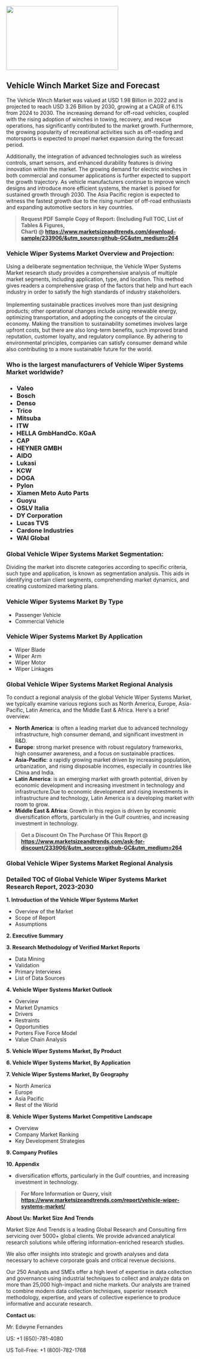 <p><img class="alignnone size-medium wp-image-20088" src="https://ffe5etoiles.com/wp-content/uploads/2024/12/MST1-300x171.png" alt="" width="300" height="171" /></p><h2>Vehicle Winch Market Size and Forecast</h2><p>The Vehicle Winch Market was valued at USD 1.98 Billion in 2022 and is projected to reach USD 3.26 Billion by 2030, growing at a CAGR of 6.1% from 2024 to 2030. The increasing demand for off-road vehicles, coupled with the rising adoption of winches in towing, recovery, and rescue operations, has significantly contributed to the market growth. Furthermore, the growing popularity of recreational activities such as off-roading and motorsports is expected to propel market expansion during the forecast period.</p><p>Additionally, the integration of advanced technologies such as wireless controls, smart sensors, and enhanced durability features is driving innovation within the market. The growing demand for electric winches in both commercial and consumer applications is further expected to support the growth trajectory. As vehicle manufacturers continue to improve winch designs and introduce more efficient systems, the market is poised for sustained growth through 2030. The Asia Pacific region is expected to witness the fastest growth due to the rising number of off-road enthusiasts and expanding automotive sectors in key countries.</p></p><blockquote id="" class=""><strong>Request PDF Sample Copy of Report: (Including Full TOC, List of Tables &amp; Figures, Chart)&nbsp;@&nbsp;<strong><a href="https://www.marketsizeandtrends.com/download-sample/233906/&utm_source=github-GC&utm_medium=264" target="_blank">https://www.marketsizeandtrends.com/download-sample/233906/&utm_source=github-GC&utm_medium=264</a></strong></strong></blockquote><h3 id="" class="">Vehicle Wiper Systems Market&nbsp;Overview and Projection:</h3><p id="" class="">Using a deliberate segmentation technique, the Vehicle Wiper Systems Market research study provides a comprehensive analysis of multiple market segments, including application, type, and location. This method gives readers a comprehensive grasp of the factors that help and hurt each industry in order to satisfy the high standards of industry stakeholders. <br /> <br />Implementing sustainable practices involves more than just designing products; other operational changes include using renewable energy, optimizing transportation, and adopting the concepts of the circular economy. Making the transition to sustainability sometimes involves large upfront costs, but there are also long-term benefits, such improved brand reputation, customer loyalty, and regulatory compliance. By adhering to environmental principles, companies can satisfy consumer demand while also contributing to a more sustainable future for the world.</p><h3 id="" class="">Who is the largest manufacturers of&nbsp;Vehicle Wiper Systems Market worldwide?</h3><h3 class=""><p><ul><li>Valeo </li><li> Bosch </li><li> Denso </li><li> Trico </li><li> Mitsuba </li><li> ITW </li><li> HELLA GmbHandCo. KGaA </li><li> CAP </li><li> HEYNER GMBH </li><li> AIDO </li><li> Lukasi </li><li> KCW </li><li> DOGA </li><li> Pylon </li><li> Xiamen Meto Auto Parts </li><li> Guoyu </li><li> OSLV Italia </li><li> DY Corporation </li><li> Lucas TVS </li><li> Cardone Industries </li><li> WAI Global</li></ul></p></h3><h3 id="" class="">Global&nbsp;Vehicle Wiper Systems Market Segmentation:</h3><p id="" class="">Dividing the market into discrete categories according to specific criteria, such type and application, is known as segmentation analysis. This aids in identifying certain client segments, comprehending market dynamics, and creating customized marketing plans.</p><h3 id="" class="">Vehicle Wiper Systems Market&nbsp;By Type</h3><p><p><ul><li>Passenger Vehicle</li><li> Commercial Vehicle</p></li></ul></p></p><h3 id="" class="">Vehicle Wiper Systems Market&nbsp;By Application</h3><p class=""><p><ul><li>Wiper Blade</li><li> Wiper Arm</li><li> Wiper Motor</li><li> Wiper Linkages</li></ul></p></p><h3 id="" class="">Global Vehicle Wiper Systems Market Regional Analysis</h3><p id="" class="">To conduct a regional analysis of the global Vehicle Wiper Systems Market, we typically examine various regions such as North America, Europe, Asia-Pacific, Latin America, and the Middle East &amp; Africa. Here's a brief overview:</p><ul><li><strong>North America</strong>: is often a leading market due to advanced technology infrastructure, high consumer demand, and significant investment in R&amp;D.</li><li><strong>Europe</strong>: strong market presence with robust regulatory frameworks, high consumer awareness, and a focus on sustainable practices.</li><li><strong>Asia-Pacific</strong>: a rapidly growing market driven by increasing population, urbanization, and rising disposable incomes, especially in countries like China and India.</li><li><strong>Latin America</strong>: is an emerging market with growth potential, driven by economic development and increasing investment in technology and infrastructure.Due to economic development and rising investments in infrastructure and technology, Latin America is a developing market with room to grow.</li><li><strong>Middle East &amp; Africa</strong>: Growth in this region is driven by economic diversification efforts, particularly in the Gulf countries, and increasing investment in technology.</li></ul><blockquote id="" class=""><strong>Get a Discount On The Purchase Of This Report @ <strong><a href="https://www.marketsizeandtrends.com/ask-for-discount/233906/&utm_source=github-GC&utm_medium=264" target="_blank">https://www.marketsizeandtrends.com/ask-for-discount/233906/&utm_source=github-GC&utm_medium=264</a></strong></strong></blockquote><h3 id="" class="">Global Vehicle Wiper Systems Market Regional Analysis</h3><h3 id="" class="">Detailed TOC of Global Vehicle Wiper Systems Market Research Report, 2023-2030</h3><p id="" class=""><strong>1. Introduction of the Vehicle Wiper Systems Market</strong></p><ul><li>Overview of the Market</li><li>Scope of Report</li><li>Assumptions</li></ul><p id="" class=""><strong>2. Executive Summary</strong></p><p id="" class=""><strong>3. Research Methodology of Verified Market Reports</strong></p><ul><li>Data Mining</li><li>Validation</li><li>Primary Interviews</li><li>List of Data Sources</li></ul><p id="" class=""><strong>4. Vehicle Wiper Systems Market Outlook</strong></p><ul><li>Overview</li><li>Market Dynamics</li><li>Drivers</li><li>Restraints</li><li>Opportunities</li><li>Porters Five Force Model</li><li>Value Chain Analysis</li></ul><p id="" class=""><strong>5. Vehicle Wiper Systems Market, By Product</strong></p><p id="" class=""><strong>6. Vehicle Wiper Systems Market, By Application</strong></p><p id="" class=""><strong>7. Vehicle Wiper Systems Market, By Geography</strong></p><ul><li>North America</li><li>Europe</li><li>Asia Pacific</li><li>Rest of the World</li></ul><p id="" class=""><strong>8. Vehicle Wiper Systems Market Competitive Landscape</strong></p><ul><li>Overview</li><li>Company Market Ranking</li><li>Key Development Strategies</li></ul><p id="" class=""><strong>9. Company Profiles</strong></p><p id="" class=""><strong>10. Appendix</strong></p><ul><li>diversification efforts, particularly in the Gulf countries, and increasing investment in technology.</li></ul><blockquote id="" class=""><strong>For More Information or Query, visit <strong><strong><a href="https://www.marketsizeandtrends.com/report/vehicle-wiper-systems-market/" target="_blank">https://www.marketsizeandtrends.com/report/vehicle-wiper-systems-market/</a></strong></strong></strong></blockquote><p id="" class=""><strong>About Us: Market Size And Trends</strong></p><p id="" class="">Market Size And Trends is a leading Global Research and Consulting firm servicing over 5000+ global clients. We provide advanced analytical research solutions while offering information-enriched research studies.</p><p id="" class="">We also offer insights into strategic and growth analyses and data necessary to achieve corporate goals and critical revenue decisions.</p><p id="" class="">Our 250 Analysts and SMEs offer a high level of expertise in data collection and governance using industrial techniques to collect and analyze data on more than 25,000 high-impact and niche markets. Our analysts are trained to combine modern data collection techniques, superior research methodology, expertise, and years of collective experience to produce informative and accurate research.</p><p id="" class=""><strong>Contact us:</strong></p><p id="" class="">Mr. Edwyne Fernandes</p><p id="" class="">US: +1 (650)-781-4080</p><p id="" class="">US Toll-Free: +1 (800)-782-1768</p>
